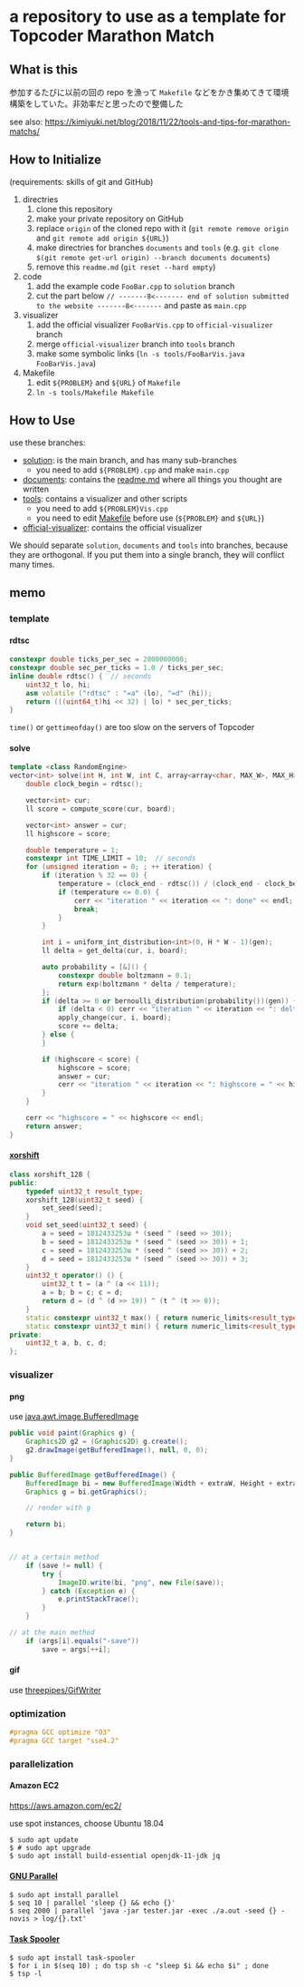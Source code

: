 # a repository to use as a template for Topcoder Marathon Match

## What is this

参加するたびに以前の回の repo を漁って `Makefile` などをかき集めてきて環境構築をしていた。非効率だと思ったので整備した

see also: <https://kimiyuki.net/blog/2018/11/22/tools-and-tips-for-marathon-matchs/>

## How to Initialize

(requirements: skills of git and GitHub)

1.  directries
    1.  clone this repository
    1.  make your private repository on GitHub
    1.  replace `origin` of the cloned repo with it (`git remote remove origin` and `git remote add origin ${URL}`)
    1.  make directries for branches `documents` and `tools` (e.g. `git clone $(git remote get-url origin) --branch documents documents`)
    1.  remove this `readme.md` (`git reset --hard empty`)
1.  code
    1.  add the example code `FooBar.cpp` to `solution` branch
    1.  cut the part below `// -------8<------- end of solution submitted to the website -------8<-------` and paste as `main.cpp`
1.  visualizer
    1.  add the official visualizer `FooBarVis.cpp` to `official-visualizer` branch
    1.  merge `official-visualizer` branch into `tools` branch
    1.  make some symbolic links (`ln -s tools/FooBarVis.java FooBarVis.java`)
1.  Makefile
    1.  edit `${PROBLEM}` and `${URL}` of `Makefile`
    1.  `ln -s tools/Makefile Makefile`

## How to Use

use these branches:

-   [solution](https://github.com/kmyk/topcoder-marathon-match-repository-template/tree/solution): is the main branch, and has many sub-branches
    -   you need to add `${PROBLEM}.cpp` and make `main.cpp`
-   [documents](https://github.com/kmyk/topcoder-marathon-match-repository-template/tree/documents): contains the [readme.md](https://github.com/kmyk/topcoder-marathon-match-repository-template/blob/documents/readme.md) where all things you thought are written
-   [tools](https://github.com/kmyk/topcoder-marathon-match-repository-template/tree/tools): contains a visualizer and other scripts
    -   you need to add `${PROBLEM}Vis.cpp`
    -   you need to edit [Makefile](https://github.com/kmyk/topcoder-marathon-match-repository-template/blob/tools/Makefile) before use (`${PROBLEM}` and `${URL}`)
-   [official-visualizer](https://github.com/kmyk/topcoder-marathon-match-repository-template/tree/official-visualizer): contains the official visualizer

We should separate `solution`, `documents` and `tools` into branches, because they are orthogonal.
If you put them into a single branch, they will conflict many times.

## memo

### template

#### rdtsc

``` c++
constexpr double ticks_per_sec = 2800000000;
constexpr double sec_per_ticks = 1.0 / ticks_per_sec;
inline double rdtsc() {  // seconds
    uint32_t lo, hi;
    asm volatile ("rdtsc" : "=a" (lo), "=d" (hi));
    return (((uint64_t)hi << 32) | lo) * sec_per_ticks;
}
```

`time()` or `gettimeofday()` are too slow on the servers of Topcoder

#### solve

``` c++
template <class RandomEngine>
vector<int> solve(int H, int W, int C, array<array<char, MAX_W>, MAX_H> & board, double clock_end, RandomEngine & gen) {
    double clock_begin = rdtsc();

    vector<int> cur;
    ll score = compute_score(cur, board);

    vector<int> answer = cur;
    ll highscore = score;

    double temperature = 1;
    constexpr int TIME_LIMIT = 10;  // seconds
    for (unsigned iteration = 0; ; ++ iteration) {
        if (iteration % 32 == 0) {
            temperature = (clock_end - rdtsc()) / (clock_end - clock_begin);
            if (temperature <= 0.0) {
                cerr << "iteration " << iteration << ": done" << endl;
                break;
            }
        }

        int i = uniform_int_distribution<int>(0, H * W - 1)(gen);
        ll delta = get_delta(cur, i, board);

        auto probability = [&]() {
            constexpr double boltzmann = 0.1;
            return exp(boltzmann * delta / temperature);
        };
        if (delta >= 0 or bernoulli_distribution(probability())(gen)) {
            if (delta < 0) cerr << "iteration " << iteration << ": delta = " << delta << " / p = " << probability() << endl;
            apply_change(cur, i, board);
            score += delta;
        } else {
        }

        if (highscore < score) {
            highscore = score;
            answer = cur;
            cerr << "iteration " << iteration << ": highscore = " << highscore << endl;
        }
    }

    cerr << "highscore = " << highscore << endl;
    return answer;
}
```

#### [xorshift](https://en.wikipedia.org/wiki/Xorshift)

``` c++
class xorshift_128 {
public:
    typedef uint32_t result_type;
    xorshift_128(uint32_t seed) {
        set_seed(seed);
    }
    void set_seed(uint32_t seed) {
        a = seed = 1812433253u * (seed ^ (seed >> 30));
        b = seed = 1812433253u * (seed ^ (seed >> 30)) + 1;
        c = seed = 1812433253u * (seed ^ (seed >> 30)) + 2;
        d = seed = 1812433253u * (seed ^ (seed >> 30)) + 3;
    }
    uint32_t operator() () {
        uint32_t t = (a ^ (a << 11));
        a = b; b = c; c = d;
        return d = (d ^ (d >> 19)) ^ (t ^ (t >> 8));
    }
    static constexpr uint32_t max() { return numeric_limits<result_type>::max(); }
    static constexpr uint32_t min() { return numeric_limits<result_type>::min(); }
private:
    uint32_t a, b, c, d;
};
```


### visualizer

#### png

use [java.awt.image.BufferedImage](https://docs.oracle.com/javase/7/docs/api/java/awt/image/BufferedImage.html)

``` java
public void paint(Graphics g) {
    Graphics2D g2 = (Graphics2D) g.create();
    g2.drawImage(getBufferedImage(), null, 0, 0);
}

public BufferedImage getBufferedImage() {
    BufferedImage bi = new BufferedImage(Width + extraW, Height + extraH, BufferedImage.TYPE_INT_RGB);
    Graphics g = bi.getGraphics();

    // render with g

    return bi;
}


// at a certain method
    if (save != null) {
        try {
            ImageIO.write(bi, "png", new File(save));
        } catch (Exception e) {
            e.printStackTrace();
        }
    }

// at the main method
    if (args[i].equals("-save"))
        save = args[++i];
```

#### gif

use [threepipes/GifWriter](https://gist.github.com/threepipes/19d764e35decad6789722b32b58bb1bd)


### optimization

``` c++
#pragma GCC optimize "O3"
#pragma GCC target "sse4.2"
```


### parallelization

#### Amazon EC2

<https://aws.amazon.com/ec2/>

use spot instances, choose Ubuntu 18.04

``` console
$ sudo apt update
$ # sudo apt upgrade
$ sudo apt install build-essential openjdk-11-jdk jq
```

#### [GNU Parallel](https://www.gnu.org/software/parallel/)

``` console
$ sudo apt install parallel
$ seq 10 | parallel 'sleep {} && echo {}'
$ seq 2000 | parallel 'java -jar tester.jar -exec ./a.out -seed {} -novis > log/{}.txt'
```

#### [Task Spooler](http://vicerveza.homeunix.net/~viric/soft/ts/)

``` console
$ sudo apt install task-spooler
$ for i in $(seq 10) ; do tsp sh -c "sleep $i && echo $i" ; done
$ tsp -l
```
